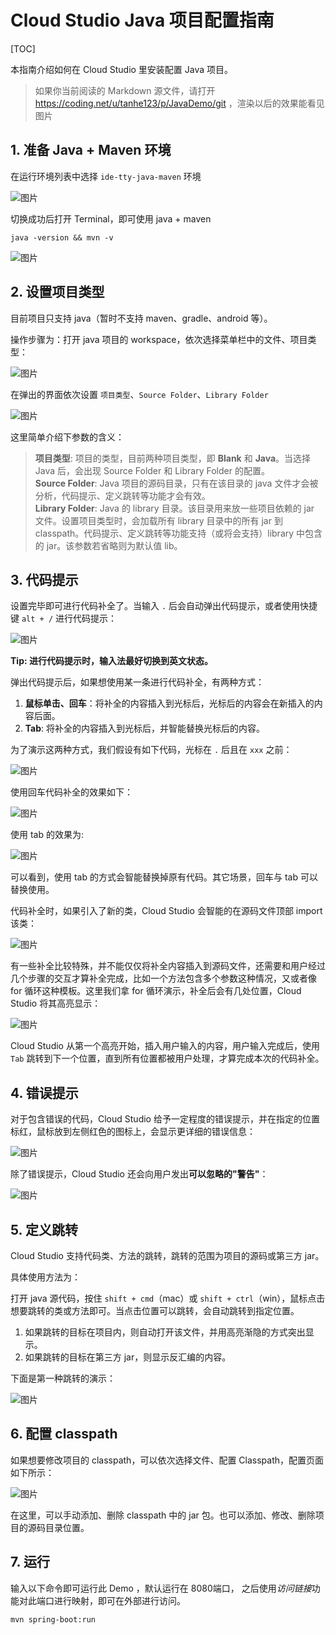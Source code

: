 # Cloud Studio Java 项目配置指南

[TOC]

本指南介绍如何在 Cloud Studio 里安装配置 Java 项目。

> 如果你当前阅读的 Markdown 源文件，请打开 https://coding.net/u/tanhe123/p/JavaDemo/git ，渲染以后的效果能看见图片

## 1. 准备 Java + Maven 环境

在运行环境列表中选择 `ide-tty-java-maven` 环境

 ![图片](https://dn-coding-net-production-pp.qbox.me/08d92b92-3dd9-4294-b2ec-9899b950dd73.png)

切换成功后打开 Terminal，即可使用 java + maven

```shell
java -version && mvn -v
```



 ![图片](https://dn-coding-net-production-pp.qbox.me/81fde7d9-6f5c-49da-a8e1-8d07cc090a8a.png) 

## 2. 设置项目类型

目前项目只支持 java（暂时不支持 maven、gradle、android 等）。

操作步骤为：打开 java 项目的 workspace，依次选择菜单栏中的文件、项目类型：

![图片](https://dn-coding-net-production-pp.qbox.me/0f61dc64-aa60-4620-afb0-db4b78fe8757.png)

在弹出的界面依次设置 `项目类型`、`Source Folder`、`Library Folder`

![图片](https://dn-coding-net-production-pp.qbox.me/a5d1dcf6-782a-49f1-a636-b7c2d4321d45.png)

这里简单介绍下参数的含义：

>**项目类型**: 项目的类型，目前两种项目类型，即 **Blank** 和 **Java**。当选择 Java 后，会出现 Source Folder 和 Library Folder 的配置。  
>**Source Folder**: Java 项目的源码目录，只有在该目录的 java 文件才会被分析，代码提示、定义跳转等功能才会有效。  
>**Library Folder**: Java 的 library 目录。该目录用来放一些项目依赖的 jar 文件。设置项目类型时，会加载所有 library 目录中的所有 jar 到 classpath。代码提示、定义跳转等功能支持（或将会支持）library 中包含的 jar。该参数若省略则为默认值 lib。    

## 3. 代码提示

设置完毕即可进行代码补全了。当输入 `.` 后会自动弹出代码提示，或者使用快捷键 `alt + /` 进行代码提示：

 ![图片](https://dn-coding-net-production-pp.qbox.me/fc61d8ae-ff35-4b72-a8ef-4c42553c411e.gif) 

**Tip: 进行代码提示时，输入法最好切换到英文状态。**

弹出代码提示后，如果想使用某一条进行代码补全，有两种方式：

1. **鼠标单击、回车**：将补全的内容插入到光标后，光标后的内容会在新插入的内容后面。
2. **Tab**: 将补全的内容插入到光标后，并智能替换光标后的内容。

为了演示这两种方式，我们假设有如下代码，光标在 `.` 后且在 `xxx` 之前：

 ![图片](https://dn-coding-net-production-pp.qbox.me/faddf044-a7f4-4a55-a2d0-003417522687.png) 

使用回车代码补全的效果如下：

 ![图片](https://dn-coding-net-production-pp.qbox.me/1878c2e6-6847-44e2-9938-06247b2dc918.gif) 

使用 tab 的效果为:

 ![图片](https://dn-coding-net-production-pp.qbox.me/6c691edc-5c64-4e66-93a5-9bf9430d4f25.gif) 

可以看到，使用 tab 的方式会智能替换掉原有代码。其它场景，回车与 tab 可以替换使用。

代码补全时，如果引入了新的类，Cloud Studio 会智能的在源码文件顶部 import 该类：

 ![图片](https://dn-coding-net-production-pp.qbox.me/91815ee1-1532-4328-b20e-6614a72e236a.gif) 

有一些补全比较特殊，并不能仅仅将补全内容插入到源码文件，还需要和用户经过几个步骤的交互才算补全完成，比如一个方法包含多个参数这种情况，又或者像 for 循环这种模板。这里我们拿 for 循环演示，补全后会有几处位置，Cloud Studio 将其高亮显示：

 ![图片](https://dn-coding-net-production-pp.qbox.me/9314c41a-4afe-478e-adec-4aceda5250e2.gif) 

Cloud Studio 从第一个高亮开始，插入用户输入的内容，用户输入完成后，使用 `Tab` 跳转到下一个位置，直到所有位置都被用户处理，才算完成本次的代码补全。

## 4. 错误提示

对于包含错误的代码，Cloud Studio 给予一定程度的错误提示，并在指定的位置标红，鼠标放到左侧红色的图标上，会显示更详细的错误信息：

 ![图片](https://dn-coding-net-production-pp.qbox.me/350bd17a-1824-4223-bb93-de6fff33b186.gif) 

除了错误提示，Cloud Studio 还会向用户发出**可以忽略的"警告"**：

 ![图片](https://dn-coding-net-production-pp.qbox.me/734589a5-75fe-403b-b25e-47680ccf2427.png) 

## 5. 定义跳转

Cloud Studio 支持代码类、方法的跳转，跳转的范围为项目的源码或第三方 jar。

具体使用方法为：

打开 java 源代码，按住 `shift + cmd`（mac）或 `shift + ctrl`（win），鼠标点击想要跳转的类或方法即可。当点击位置可以跳转，会自动跳转到指定位置。

1. 如果跳转的目标在项目内，则自动打开该文件，并用高亮渐隐的方式突出显示。
2. 如果跳转的目标在第三方 jar，则显示反汇编的内容。

下面是第一种跳转的演示：

 ![图片](https://dn-coding-net-production-pp.qbox.me/7cedb297-5fbf-473d-a24b-3b0f487ba912.gif) 

## 6. 配置 classpath

如果想要修改项目的 classpath，可以依次选择文件、配置 Classpath，配置页面如下所示：

 ![图片](https://dn-coding-net-production-pp.qbox.me/7bfef68e-27ef-4bce-bf60-bc35c889457c.png) 

在这里，可以手动添加、删除 classpath 中的 jar 包。也可以添加、修改、删除项目的源码目录位置。

## 7. 运行

输入以下命令即可运行此 Demo ，默认运行在 8080端口， 之后使用*访问链接*功能对此端口进行映射，即可在外部进行访问。

```Shell
mvn spring-boot:run
```

